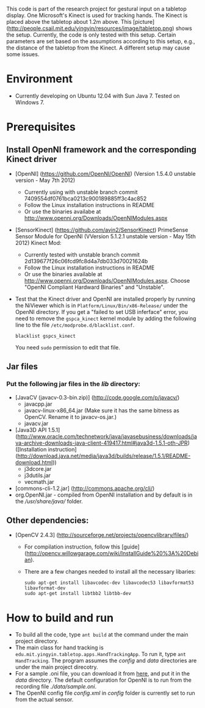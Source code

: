 This code is part of the research project for gestural input on a tabletop display. One Microsoft's Kinect is used for tracking hands. The Kinect is placed above the tabletop about 1.2m above. This [picture] (http://people.csail.mit.edu/yingyin/resources/image/tabletop.png) shows the setup. Currently, the code is only tested with this setup. Certain parameters are set based on the assumptions according to this setup, e.g., the distance of the tabletop from the Kinect. A different setup may cause some issues.

# Environment 
* Currently developing on Ubuntu 12.04 with Sun Java 7. Tested on Windows 7.

# Prerequisites

## Install OpenNI framework and the corresponding Kinect driver
* [OpenNI] (https://github.com/OpenNI/OpenNI) (Version 1.5.4.0 unstable version - May 7th 2012)
  * Currently using with unstable branch commit 7409554df0761bca0213c900189885ff3c4ac852
  * Follow the Linux installation instructions in README
  * Or use the binaries availabe at http://www.openni.org/Downloads/OpenNIModules.aspx
* [SensorKinect] (https://github.com/avin2/SensorKinect) PrimeSense Sensor Module 
  for OpenNI (VVersion 5.1.2.1 unstable version - May 15th 2012) Kinect Mod:
  * Currently tested with unstable branch commit 2d139677f26c06fcd9fc8d4a7db033d70021624b
  * Follow the Linux installation instructions in README
  * Or use the binaries available at http://www.openni.org/Downloads/OpenNIModules.aspx. 
    Choose "OpenNI Compliant Hardward Binaries" and "Unstable".
* Test that the Kinect driver and OpenNI are installed properly by running the 
  NiViewer which is in `Platform/Linux/Bin/x86-Release/` under the OpenNI directory. 
  If you get a "failed to set USB inferface" error, you need to remove the 
  `gspca_kinect` kernel module by adding the following line to the file `/etc/modprobe.d/blacklist.conf`. 

  ```
  blacklist gspcs_kinect  
  ```
  You need `sudo` permission to edit that file.
  
## Jar files
### Put the following jar files in the *lib* directory:
* [JavaCV (javacv-0.3-bin.zip)] (http://code.google.com/p/javacv/) 
  * javacpp.jar  
  * javacv-linux-x86_64.jar (Make sure it has the same bitness as OpenCV. Rename it to javacv-os.jar.)
  * javacv.jar
* [Java3D API 1.5.1] (http://www.oracle.com/technetwork/java/javasebusiness/downloads/java-archive-downloads-java-client-419417.html#java3d-1.5.1-oth-JPR)
  ([Installation instruction] (http://download.java.net/media/java3d/builds/release/1.5.1/README-download.html))
  * j3dcore.jar
  * j3dutils.jar
  * vecmath.jar
* [commons-cli-1.2.jar] (http://commons.apache.org/cli/)
* org.OpenNI.jar - compiled from OpenNI installation and by default is in the */usr/share/java/* folder. 

## Other dependencies:
* [OpenCV 2.4.3] (http://sourceforge.net/projects/opencvlibrary/files/)
  * For compilation instruction, follow this [guide] (http://opencv.willowgarage.com/wiki/InstallGuide%20%3A%20Debian).
  * There are a few changes needed to install all the necessary libaries:
	 
	  ```
	  sudo apt-get install libavcodec-dev libavcodec53 libavformat53 libavformat-dev
	  sudo apt-get install libtbb2 libtbb-dev
	  ```

# How to build and run
* To build all the code, type `ant build` at the command under the main project directory.
* The main class for hand tracking is `edu.mit.yingyin.tabletop.apps.HandTrackingApp`. To run it, type `ant HandTracking`. The program assumes the *config* and *data* directories are under the main project direcotry.
* For a sample .oni file, you can download it from [here](http://people.csail.mit.edu/yingyin/resources/share/sample.oni), and put it in the *data* directory. The default configuration for OpenNI is to run from the recording file *./data/sample.oni*. 
* The OpenNI config file *config.xml* in *config* folder is currently set to run from the actual sensor. 

